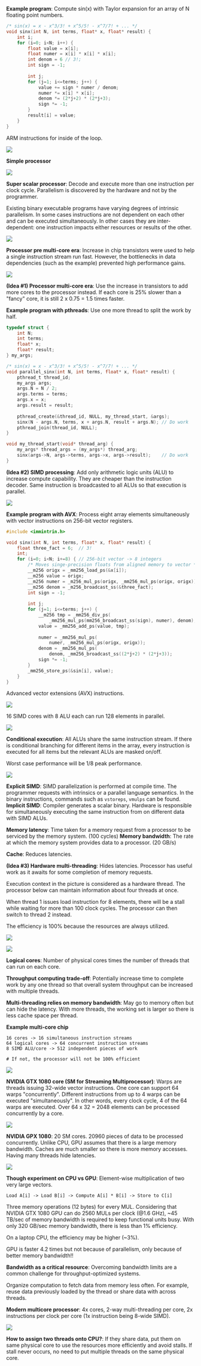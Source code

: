 **Example program**: Compute sin(x) with Taylor expansion for an array of N floating point numbers.

```c
/* sin(x) = x - x^3/3! + x^5/5! - x^7/7! + ... */
void sinx(int N, int terms, float* x, float* result) {
	int i;
	for (i=0; i<N; i++) {
		float value = x[i];
		float numer = x[i] * x[i] * x[i];
		int denom = 6 // 3!;
		int sign = -1;
		
		int j;
		for (j=1; i<=terms; j++) {
			value += sign * numer / denom;
			numer *= x[i] * x[i];
			denom *= (2*j+2) * (2*j+3);
			sign *= -1;
		}
		result[i] = value;
	}
}
```

ARM instructions for inside of the loop.

![](images/Pasted%20image%2020220206220040.png)

**Simple processor**

![](images/Pasted%20image%2020220206220506.png)

**Super scalar processor**: Decode and execute more than one instruction per clock cycle. Parallelism is discovered by the hardware and not by the programmer.

Existing binary executable programs have varying degrees of intrinsic parallelism. In some cases instructions are not dependent on each other and can be executed simultaneously. In other cases they are inter-dependent: one instruction impacts either resources or results of the other.

![](images/Pasted%20image%2020220206220612.png)

**Processor pre multi-core era**: Increase in chip transistors were used to help a single instruction stream run fast. However, the bottlenecks in data dependencies (such as the example) prevented high performance gains.

![](images/Pasted%20image%2020220206221234.png)

**(Idea #1) Processor multi-core era**: Use the increase in transistors to add more cores to the processor instead. If each core is 25% slower than a "fancy" core, it is still 2 x 0.75 = 1.5 times faster.

**Example program with pthreads**: Use one more thread to split the work by half.

```c
typedef struct {
	int N;
	int terms;
	float* x;
	float* result;
} my_args;

/* sin(x) = x - x^3/3! + x^5/5! - x^7/7! + ... */
void parallel_sinx(int N, int terms, float* x, float* result) {
	pthread_t thread_id;
	my_args args;
	args.N = N / 2;
	args.terms = terms;
	args.x = x;
	args.result = result;
	
	pthread_create(&thread_id, NULL, my_thread_start, &args);
	sinx(N - args.N, terms, x + args.N, result + args.N); // Do work
	pthread_join(thread_id, NULL);
}

void my_thread_start(void* thread_arg) {
	my_args* thread_args = (my_args*) thread_arg;
	sinx(args->N, args->terms, args->x, args->result);    // Do work
}
```

**(Idea #2) SIMD processing**: Add only arithmetic logic units (ALU) to increase compute capability. They are cheaper than the instruction decoder. Same instruction is broadcasted to all ALUs so that execution is parallel.

![](images/Pasted%20image%2020220206222837.png)

**Example program with AVX**: Process eight array elements simultaneously with vector instructions on 256-bit vector registers.

```c
#include <immintrin.h>

void sinx(int N, int terms, float* x, float* result) {
	float three_fact = 6;  // 3!
	int;
	for (i=0; i<N; i+=8) { // 256-bit vector -> 8 integers
		/* Moves singe-precision floats from aligned memory to vector */
		__m256 origx = _mm256_load_ps(&x[i]);
		__m256 value = origx;
		__m256 numer = _m256_mul_ps(origx, _mm256_mul_ps(origx, origx));
		__m256 denom = _m256_broadcast_ss(&three_fact);
		int sign = -1;
		
		int j;
		for (j=1; i<=terms; j++) {
			__m256 tmp = _mm256_div_ps(
				_mm256_mul_ps(mm256_broadcast_ss(sign), numer), denom);
			value = _mm256_add_ps(value, tmp);
			
			numer = _mm256_mul_ps(
				numer, _mm256_mul_ps(origx, origx));
			denom = _mm256_mul_ps(
				denom, _mm256_broadcast_ss((2*j+2) * (2*j+3));
			sign *= -1;
		}
		_mm256_store_ps(&sin[i], value);
	}
}
```

Advanced vector extensions (AVX) instructions.

![](images/Pasted%20image%2020220206225625.png)

16 SIMD cores with 8 ALU each can run 128 elements in parallel.

![](images/Pasted%20image%2020220206225733.png)

**Conditional execution**: All ALUs share the same instruction stream. If there is conditional branching for different items in the array, every instruction is executed for all items but the relevant ALUs are masked on/off.

Worst case performance will be 1/8 peak performance.

![](images/Pasted%20image%2020220206230302.png)

**Explicit SIMD**: SIMD parallelization is performed at compile time. The programmer requests with intrinsics or a parallel language semantics. In the binary instructions, commands such as `vstoreps`, `vmulps` can be found.
**Implicit SIMD**: Compiler generates a scalar binary. Hardware is responsible for simultaneously executing the same instruction from on different data with SIMD ALUs.

**Memory latency**: Time taken for a memory request from a processor to be serviced by the memory system. (100 cycles)
**Memory bandwidth**: The rate at which the memory system provides data to a processor. (20 GB/s)

**Cache**: Reduces latencies.

**(Idea #3) Hardware multi-threading**: Hides latencies. Processor has useful work as it awaits for some completion of memory requests.

Execution context in the picture is considered as a hardware thread. The processor below can maintain information about four threads at once.

When thread 1 issues load instruction for 8 elements, there will be a stall while waiting for more than 100 clock cycles. The processor can then switch to thread 2 instead.

The efficiency is 100% because the resources are always utilized.

![](images/Pasted%20image%2020220207145527.png)

![](images/Pasted%20image%2020220207145901.png)

**Logical cores**: Number of physical cores times the number of threads that can run on each core.

**Throughput computing trade-off**: Potentially increase time to complete work by any one thread so that overall system throughput can be increased with multiple threads.

**Multi-threading relies on memory bandwidth**: May go to memory often but can hide the latency. With more threads, the working set is larger so there is less cache space per thread.

**Example multi-core chip**

```
16 cores -> 16 simultaneous instruction streams
64 logical cores -> 64 concurrent instruction streams
8 SIMD ALU/core -> 512 independent pieces of work

# If not, the processor will not be 100% efficient
```

![](images/Pasted%20image%2020220207161733.png)

**NVIDIA GTX 1080 core (SM for Streaming Multiprocessor)**: Warps are threads issuing 32-wide vector instructions. One core can support 64 warps "concurrently". Different instructions from up to 4 warps can be executed "simultaneously". In other words, every clock cycle, 4 of the 64 warps are executed. Over 64 x 32 = 2048 elements can be processed concurrently by a core.

![](images/Pasted%20image%2020220207162514.png)

**NVIDIA GPX 1080**: 20 SM cores. 20960 pieces of data to be processed concurrently. Unlike CPU, GPU assumes that there is a large memory bandwidth. Caches are much smaller so there is more memory accesses. Having many threads hide latencies.

![](images/Pasted%20image%2020220207163035.png)

**Though experiment on CPU vs GPU**: Element-wise multiplication of two very large vectors.

```
Load A[i] -> Load B[i] -> Compute A[i] * B[i] -> Store to C[i]
```

Three memory operations (12 bytes) for every MUL. Considering that NVIDIA GTX 1080 GPU can do 2560 MULs per clock (@1.6 GHz), ~45 TB/sec of memory bandwidth is required to keep functional units busy. With only 320 GB/sec memory bandwidth, there is less than 1% efficiency.

On a laptop CPU, the efficiency may be higher (~3%).

GPU is faster 4.2 times but not because of parallelism, only because of better memory bandwidth!!

**Bandwidth as a critical resource**: Overcoming bandwidth limits are a common challenge for throughput-optimized systems.

Organize computation to fetch data from memory less often. For example, reuse data previously loaded by the thread or share data with across threads.

**Modern multicore processor**: 4x cores, 2-way multi-threading per core, 2x instructions per clock per core (1x instruction being 8-wide SIMD).

![](images/Pasted%20image%2020220207170914.png)

**How to assign two threads onto CPU?**: If they share data, put them on same physical core to use the resources more efficiently and avoid stalls. If stall never occurs, no need to put multiple threads on the same physical core.